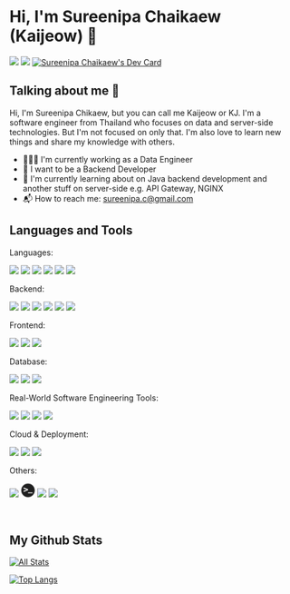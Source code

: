 # Hi, I'm Sureenipa Chaikaew (Kaijeow) 👋

[![](https://img.shields.io/badge/linkedin-%230077B5.svg?style=for-the-badge&logo=linkedin)](https://www.linkedin.com/in/thanaphoom-babparn/)
[![](https://img.shields.io/badge/Medium-12100E?style=for-the-badge&logo=medium&logoColor=white)](https://medium.com/@tpbabparn)
<a href="https://app.daily.dev/khunkj"><img src="https://api.daily.dev/devcards/v2/X93rNLZfLVNeilIKOIovE.png?type=default&r=arf" width="356" alt="Sureenipa Chaikaew's Dev Card"/></a>

## Talking about me 👀

Hi, I'm Sureenipa Chikaew, but you can call me Kaijeow or KJ. I'm a software engineer from Thailand who focuses on data and server-side technologies. But I'm not focused on only that. I'm also love to learn new things and share my knowledge with others.

- 🧑🏻‍💻 I'm currently working as a Data Engineer
- 💭 I want to be a Backend Developer
- 🌱 I'm currently learning about on Java backend development and another stuff on server-side e.g. API Gateway, NGINX
- 📬 How to reach me: sureenipa.c@gmail.com

## Languages and Tools

Languages:

<code><img height="25" src="https://cdn.jsdelivr.net/gh/devicons/devicon/icons/java/java-original.svg"/></code>
<code><img height="25" src="https://cdn.jsdelivr.net/gh/devicons/devicon/icons/javascript/javascript-original.svg"/></code>
<code><img height="25" src="https://cdn.jsdelivr.net/gh/devicons/devicon/icons/typescript/typescript-original.svg"/></code>
<code><img height="25" src="https://cdn.jsdelivr.net/gh/devicons/devicon/icons/nodejs/nodejs-original.svg"/></code>
<code><img height="25" src="https://cdn.jsdelivr.net/gh/devicons/devicon/icons/python/python-original.svg"/></code>
<code><img height="25" src="https://cdn.jsdelivr.net/gh/devicons/devicon/icons/bash/bash-original.svg"/></code>

Backend:

<code><img height="25" src="https://springboottutorials.files.wordpress.com/2018/03/cropped-springboot.png?w=128"></code>
<code><img height="25" src="https://cdn.jsdelivr.net/gh/devicons/devicon/icons/express/express-original.svg" /></code>
<code><img height="25" src="https://cdn.jsdelivr.net/gh/devicons/devicon@latest/icons/nestjs/nestjs-original.svg" /></code>
<code><img height="25" src="https://cdn.jsdelivr.net/gh/devicons/devicon/icons/fastapi/fastapi-original.svg" /></code>
<code><img height="25" src="https://cdn.jsdelivr.net/gh/devicons/devicon/icons/flask/flask-original.svg" /></code>
<code><img height="25" src="https://cdn.jsdelivr.net/gh/devicons/devicon@latest/icons/django/django-plain.svg" /></code>

Frontend:

<code><img height="25" src="https://cdn.jsdelivr.net/gh/devicons/devicon/icons/flutter/flutter-original.svg"/></code>
<code><img height="25" src="https://cdn.jsdelivr.net/gh/devicons/devicon/icons/react/react-original.svg"/></code>
<code><img height="25" src="https://cdn.jsdelivr.net/gh/devicons/devicon@latest/icons/nextjs/nextjs-original.svg" /></code>

Database:

<code><img height="25" src="https://cdn.jsdelivr.net/gh/devicons/devicon/icons/mysql/mysql-original.svg" /></code>
<code><img height="25" src="https://cdn.jsdelivr.net/gh/devicons/devicon/icons/postgresql/postgresql-original.svg" /></code>
<code><img height="25" src="https://cdn.jsdelivr.net/gh/devicons/devicon/icons/oracle/oracle-original.svg" /></code>

Real-World Software Engineering Tools:

<code><img height="25" src="https://cdn.jsdelivr.net/gh/devicons/devicon/icons/jenkins/jenkins-original.svg" /></code>
<code><img height="25" src="https://cdn.jsdelivr.net/gh/devicons/devicon/icons/prometheus/prometheus-original.svg" /></code>
<code><img height="25" src="https://cdn.jsdelivr.net/gh/devicons/devicon/icons/grafana/grafana-original.svg" /></code>
<code><img height="25" src="https://cdn.jsdelivr.net/gh/devicons/devicon@latest/icons/swagger/swagger-original.svg" /></code>

Cloud & Deployment:

<code><img height="25" src="https://cdn.jsdelivr.net/gh/devicons/devicon/icons/docker/docker-plain.svg" /></code>
<code><img height="25" src="https://cdn.jsdelivr.net/gh/devicons/devicon/icons/googlecloud/googlecloud-original.svg" /></code>
<code><img height="25" src="https://cdn.jsdelivr.net/gh/devicons/devicon/icons/azure/azure-original.svg" /></code>

Others:

<code><img height="25" src="https://cdn.jsdelivr.net/gh/devicons/devicon/icons/git/git-original.svg" /></code>
<code><img height="25" src="https://raw.githubusercontent.com/github/explore/80688e429a7d4ef2fca1e82350fe8e3517d3494d/topics/terminal/terminal.png"></code>
<code><img height="25" src="https://cdn.jsdelivr.net/gh/devicons/devicon/icons/ubuntu/ubuntu-plain.svg" /></code>
<code><img height="25" src="https://cdn.jsdelivr.net/gh/devicons/devicon/icons/linux/linux-original.svg" /></code>

<br />

## My Github Stats

[![All Stats](https://github-readme-stats.vercel.app/api?username=khunkaijeow&show_icons=true&theme=algolia)](https://github.com/khunkaijeow)

[![Top Langs](https://github-readme-stats.vercel.app/api/top-langs/?username=khunkaijeow&layout=compact&theme=algolia)](https://github.com/khunkaijeow)

<br />